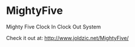 # MightyFive
Mighty Five Clock In Clock Out System

Check it out at: http://www.joldzic.net/MightyFive/
